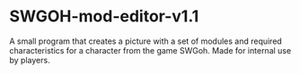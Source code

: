 # SWGOH-mod-editor-v1.1
A small program that creates a picture with a set of modules and required characteristics for a character from the game SWGoh. Made for internal use by players.
